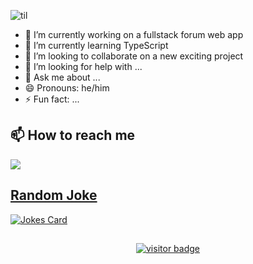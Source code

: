 ![til](introgif.gif)

<!--
**riz1-lv/riz1-lv** is a ✨ _special_ ✨ repository because its `README.md` (this file) appears on your GitHub profile.
Here are some ideas to get you started:
-->

- 🔭 I’m currently working on a fullstack forum web app
- 🌱 I’m currently learning TypeScript
- 👯 I’m looking to collaborate on a new exciting project
- 🤔 I’m looking for help with ...
- 💬 Ask me about ...
- 😄 Pronouns: he/him
- ⚡ Fun fact: ...



 
 
## 📫 How to reach me
<a href="https://www.linkedin.com/in/rizwan-sheikh-15a65b1bb/">
    <img src="https://img.shields.io/badge/linkedin-%230077B5.svg?&style=for-the-badge&logo=linkedin&logoColor=white" />
  
## Random Joke
![Jokes Card](https://readme-jokes.vercel.app/api?bgColor=%23073b4c&textColor=%2306d6a0&aColor=%2306d6a0&borderColor=%2306d6a0)

##
<p  align="center">
  <img src="https://visitor-badge.glitch.me/badge?page_id=riz1-lv.riz1-lv&color=<success>" alt="visitor badge"/>
</p>

